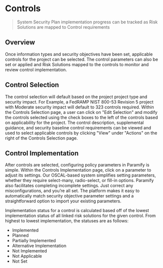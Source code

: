 # Controls
> System Security Plan implementation progress can be tracked as Risk Solutions are mapped to Control requirements

## Overview
Once information types and security objectives have been set, applicable controls for the project can be selected.  The control parameters can also be set or applied and Risk Solutions mapped to the controls to monitor and review control implementation.

<YouTube src="https://www.youtube.com/embed/Q8YuNTYlGck?si=oLs4fJI4GwLMOPC0" />

## Control Selection
The control selection will default based on the project project type and security impact.  For Example, a FedRAMP NIST 800-53 Revision 5 project with Moderate security impact will default to 323 controls required.  Within the Controls Selection page, a user can click on "Edit Selection" and modify the controls selected using the check boxes to the left of the controls based on applicability for the project. The control description, supplemental guidance, and security baseline control requirements can be viewed and used to select applicable controls by clicking "View" under "Actions" on the right of the Controls Selection page. 

## Control Implementation
After controls are selected, configuring policy parameters in Paramify is simple. Within the Controls Implementation page, click on a parameter to adjust its settings. Our OSCAL-based system simplifies setting parameters, whether they require select-many, radio-select, or fill-in options. Paramify also facilitates completing incomplete settings. Just correct any misconfigurations, and you’re all set.
The platform makes it easy to automatically match security objective parameter settings and a straightforward option to import your existing parameters.

<YouTube src="https://www.youtube.com/embed/TOtNIrYfYI8?si=SNykHtR1fjX_CXGX" />

Implementation status for a control is calculated based off of the lowest implementation status of all linked risk solutions for the given control. 
From highest to lowest implementation, the statuses are as follows:
- Implemented
- Planned
- Partially Implemented
- Alternative Implementation
- Not Implemented
- Not Applicable
- Not Set